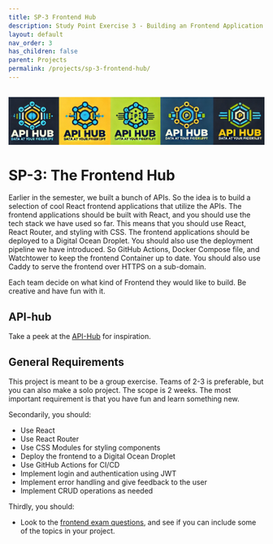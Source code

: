```yaml
---
title: SP-3 Frontend Hub
description: Study Point Exercise 3 - Building an Frontend Application
layout: default
nav_order: 3
has_children: false
parent: Projects
permalink: /projects/sp-3-frontend-hub/
---
```


<br/><bt/>
![API Hub logo](./images/api_hub_logo_banner.png)

# SP-3: The Frontend Hub

Earlier in the semester, we built a bunch of APIs. So the idea is to build a selection of cool React frontend applications that utilize the APIs. The frontend applications should be built with React, and you should use the tech stack we have used so far. This means that you should use React, React Router, and styling with CSS. The frontend applications should be deployed to a Digital Ocean Droplet. You should also use the deployment pipeline we have introduced. So GitHub Actions, Docker Compose file, and Watchtower to keep the frontend Container up to date. You should also use Caddy to serve the frontend over HTTPS on a sub-domain.

Each team decide on what kind of Frontend they would like to build. Be creative and have fun with it.

## API-hub

Take a peek at the [API-Hub](https://apihub.showcode.dk/) for inspiration.

## General Requirements

This project is meant to be a group exercise. Teams of 2-3 is preferable, but you can also make a solo project. The scope is 2 weeks. The most important requirement is that you have fun and learn something new.

Secondarily, you should:

- Use React
- Use React Router
- Use CSS Modules for styling components
- Deploy the frontend to a Digital Ocean Droplet
- Use GitHub Actions for CI/CD
- Implement login and authentication using JWT
- Implement error handling and give feedback to the user
- Implement CRUD operations as needed

Thirdly, you should:

- Look to the [frontend exam questions](../../exam/frontend/exam_questions.md), and see if you can include some of the topics in your project.
